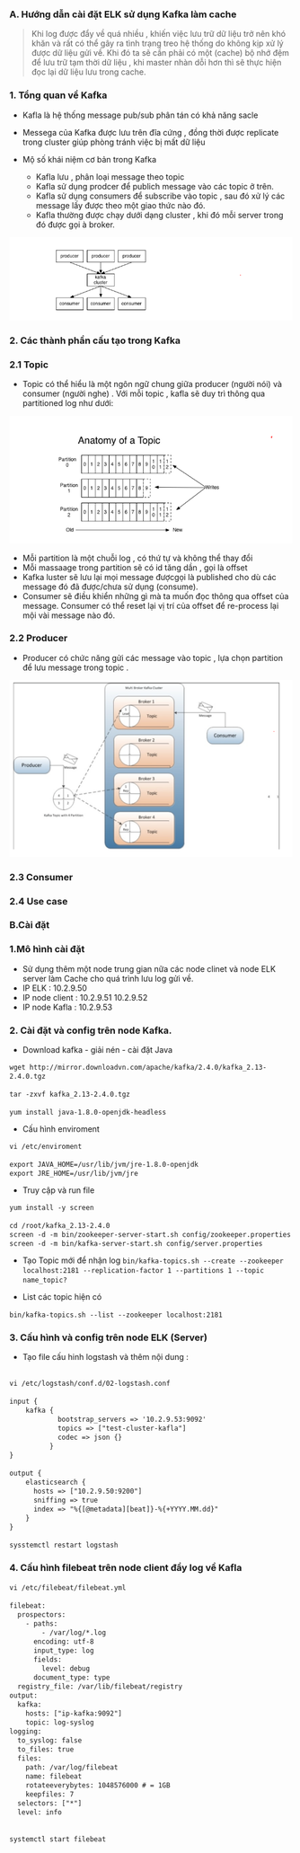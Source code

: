 ### A. Hướng dẫn cài đặt ELK sử dụng Kafka làm cache

> Khi log được đẩy về quá nhiều , khiến việc lưu trữ dữ liệu trở nên khó khăn và rất có thể gây ra tình trạng treo hệ thống do không kịp xử lý được dữ liệu gửi về. Khi đó ta sẽ cần phải có một (cache) bộ nhớ đệm để lưu trữ tạm thời dữ
liệu , khi master nhàn dỗi hơn thì sẽ thực hiện đọc lại dữ liệu lưu trong cache.

### 1. Tổng quan về Kafka

- Kafla là hệ thống message pub/sub phân tán có khả năng sacle
- Messega của Kafka được lưu trên đĩa cứng , đồng thời được replicate trong cluster giúp phòng tránh việc bị mất dữ liệu 

- Mộ số khái niệm cơ bản trong Kafka
	- Kafla lưu , phân loại message theo topic
	- Kafla sử dụng prodcer để publich message vào các topic ở trên.
	- Kafla sử dụng consumers để subscribe vào topic  , sau đó xử lý các message lấy được theo một giao thức nào đó.
	- Kafla thường được chạy dưới dạng cluster , khi đó mỗi server trong đó được gọi à broker.

![](../images/28.png)

### 2. Các thành phần cấu tạo trong Kafka
### 2.1 Topic

- Topic có thể hiểu là một ngôn ngữ chung giữa producer (người nói) và consumer (người nghe) . Với mỗi topic , kafla sẽ duy trì thông qua partitioned log như dưới: 

![](../images/29.png)

- Mỗi partition là một chuỗi log , có thứ tự và không thể thay đổi
- Mỗi massaage trong partition sẽ có id tăng dần , gọi là offset
- Kafka luster sẽ lưu lại mọi message đượcgọi là published cho dù các message đó đã được/chưa sử dụng (consume).
- Consumer sẽ điều khiển những gì mà ta muốn đọc thông qua offset của message. Consumer có thể reset lại vị trí của offset để re-process lại mội vài message nào đó.


### 2.2 Producer 

- Producer có chức năng gửi các message vào topic , lựa chọn partition để lưu message trong topic .


![](../images/30.png)

### 2.3 Consumer
### 2.4 Use case

### B.Cài đặt 
 
### 1.Mô hình cài đặt

- Sử dụng thêm một node trung gian nữa các node clinet và node ELK server làm Cache cho quá trình lưu log gửi về. 
- IP ELK : 10.2.9.50
- IP node client : 10.2.9.51   10.2.9.52
- IP node Kafla : 10.2.9.53

### 2. Cài đặt và config trên node Kafka.

- Download kafka - giải nén - cài đặt Java
```
wget http://mirror.downloadvn.com/apache/kafka/2.4.0/kafka_2.13-2.4.0.tgz

tar -zxvf kafka_2.13-2.4.0.tgz

yum install java-1.8.0-openjdk-headless
```

- Cấu hình enviroment 
```
vi /etc/enviroment

export JAVA_HOME=/usr/lib/jvm/jre-1.8.0-openjdk
export JRE_HOME=/usr/lib/jvm/jre
```

- Truy cập và run file

```
yum install -y screen

cd /root/kafka_2.13-2.4.0
screen -d -m bin/zookeeper-server-start.sh config/zookeeper.properties
screen -d -m bin/kafka-server-start.sh config/server.properties
```

- Tạo Topic mới để nhận log
` bin/kafka-topics.sh --create --zookeeper localhost:2181 --replication-factor 1 --partitions 1 --topic name_topic? `

- List các topic hiện có

` bin/kafka-topics.sh --list --zookeeper localhost:2181 `


### 3. Cấu hình và config trên node ELK (Server)

- Tạo file cấu hinh logstash và thêm nội dung : 
```

vi /etc/logstash/conf.d/02-logstash.conf

input {
    kafka {
            bootstrap_servers => '10.2.9.53:9092'
            topics => ["test-cluster-kafla"]
            codec => json {}
          }
}

output {
    elasticsearch {
      hosts => ["10.2.9.50:9200"]
      sniffing => true
      index => "%{[@metadata][beat]}-%{+YYYY.MM.dd}"
    }
}

sysstemctl restart logstash

```

### 4. Cấu hình filebeat trên node client đẩy log về Kafla

```
vi /etc/filebeat/filebeat.yml

filebeat:
  prospectors:
    - paths:
        - /var/log/*.log
      encoding: utf-8
      input_type: log
      fields:
        level: debug
      document_type: type
  registry_file: /var/lib/filebeat/registry
output:
  kafka:
    hosts: ["ip-kafka:9092"]
    topic: log-syslog
logging:
  to_syslog: false
  to_files: true
  files:
    path: /var/log/filebeat
    name: filebeat
    rotateeverybytes: 1048576000 # = 1GB
    keepfiles: 7
  selectors: ["*"]
  level: info


systemctl start filebeat

```
































